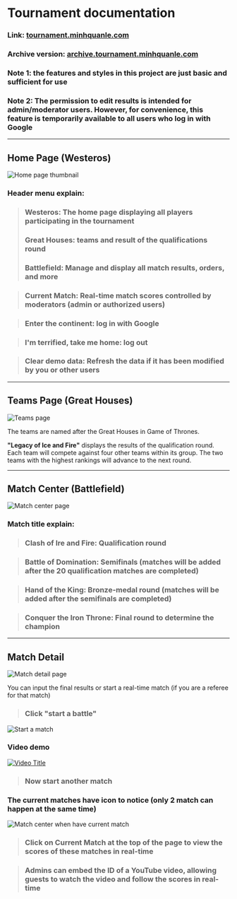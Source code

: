 # Tournament documentation

### Link: [tournament.minhquanle.com](https://tournament.minhquanle.com)

### Archive version: [archive.tournament.minhquanle.com](https://archive.tournament.minhquanle.com)

### Note 1: the features and styles in this project are just basic and sufficient for use

### Note 2: The permission to edit results is intended for admin/moderator users. However, for convenience, this feature is temporarily available to all users who log in with Google

---

## Home Page (Westeros)

![Home page thumbnail](assets/images/home-page.png)

### Header menu explain:

> ### Westeros: The home page displaying all players participating in the tournament
>
> ### Great Houses: teams and result of the qualifications round
>
> ### Battlefield: Manage and display all match results, orders, and more

> ### Current Match: Real-time match scores controlled by moderators (admin or authorized users)

> ### Enter the continent: log in with Google

> ### I'm terrified, take me home: log out

> ### Clear demo data: Refresh the data if it has been modified by you or other users

---

## Teams Page (Great Houses)

![Teams page](assets/images/teams-page.png)

The teams are named after the Great Houses in Game of Thrones.

**"Legacy of Ice and Fire"** displays the results of the qualification round. Each team will compete against four other teams within its group. The two teams with the highest rankings will advance to the next round.

---

## Match Center (Battlefield)

![Match center page](assets/images/match-center-page.png)

### Match title explain:

> ### Clash of Ire and Fire: Qualification round

> ### Battle of Domination: Semifinals (matches will be added after the 20 qualification matches are completed)

> ### Hand of the King: Bronze-medal round (matches will be added after the semifinals are completed)

> ### Conquer the Iron Throne: Final round to determine the champion

---

## Match Detail

![Match detail page](assets/images/match-detail.png)

You can input the final results or start a real-time match (if you are a referee for that match)

> ### Click "start a battle"

![Start a match](assets/images/tracking.png)

### Video demo

<!-- <video controls src="assets/videos/demo-start-a-match.mp4" title="Title"></video> -->

<!-- ![Match center when have current match](https://github.com/minhquanle312/project-document/blob/main/tournament/assets/videos/demo-start-a-match.mp4) -->

[![Video Title](https://img.youtube.com/vi/tpVWyVcIOF0/0.jpg)](https://www.youtube.com/watch?v=tpVWyVcIOF0)

> ### Now start another match

### The current matches have icon to notice (only 2 match can happen at the same time)

![Match center when have current match](assets/images/match-center-current.png)

> ### Click on Current Match at the top of the page to view the scores of these matches in real-time

> ### Admins can embed the ID of a YouTube video, allowing guests to watch the video and follow the scores in real-time

<!-- <video controls src="assets/videos/realtime-tracking.mp4" title="Title"></video> -->
